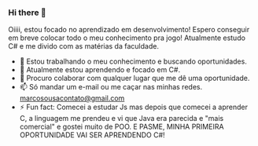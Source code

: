 ### Hi there 👋

Oiiii, estou focado no aprendizado em desenvolvimento! Espero conseguir em breve colocar todo o meu conhecimento pra jogo! Atualmente estudo C# e me divido com as matérias da faculdade.    

- 🔭 Estou trabalhando o meu conhecimento e buscando oportunidades. 
- 🌱 Atualmente estou aprendendo e focado em C#. 
- 👯 Procuro colaborar com qualquer lugar que me dê uma oportunidade. 
- 📫 Só mandar um e-mail ou me caçar nas minhas redes. marcosousacontato@gmail.com
- ⚡ Fun fact: Comecei a estudar Js mas depois que comecei a aprender C, a linguagem me prendeu e vi que Java era parecida e "mais comercial" e gostei muito de POO. E PASME, MINHA PRIMEIRA OPORTUNIDADE VAI SER APRENDENDO C#! 

